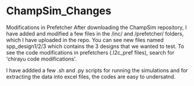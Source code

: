 # ChampSim_Changes
Modifications in Prefetcher
After downloading the ChampSim repository, I have added and modified a few files in the /inc/ and /prefetcher/ folders, which I have uploaded in the repo. 
You can see new files named spp_design1/2/3 which contains the 3 designs that we wanted to test. To see the code modifications in prefetchers (.l2c_pref files), 
search for 'chirayu code modifications'.

I have addded a few .sh and .py scripts for running the simulations and for extracting the data into excel files, the codes are easy to undersatnd.
